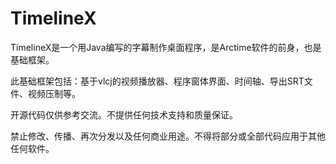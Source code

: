 # TimelineX
TimelineX是一个用Java编写的字幕制作桌面程序，是Arctime软件的前身，也是基础框架。

此基础框架包括：基于vlcj的视频播放器、程序窗体界面、时间轴、导出SRT文件、视频压制等。

开源代码仅供参考交流。不提供任何技术支持和质量保证。

禁止修改、传播、再次分发以及任何商业用途。不得将部分或全部代码应用于其他任何软件。
